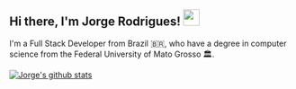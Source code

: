 ## Hi there, I'm Jorge Rodrigues! <img src="https://media.giphy.com/media/ggRRQe8moeCp0hNb6z/giphy.gif" width="29px"> 

I'm a Full Stack Developer from Brazil :brazil:, who have a degree in computer science from the Federal University of Mato Grosso :classical_building:. 

[![Jorge's github stats](https://github-readme-stats.vercel.app/api?username=jorgecrodrigues&count_private=true&show_icons=true&hide_border=true)](https://github.com/anuraghazra/github-readme-stats)
